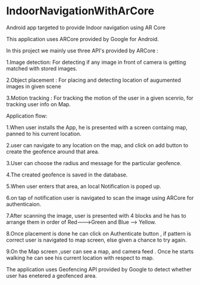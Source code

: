 # IndoorNavigationWithArCore
Android app targeted to provide Indoor navigation using AR Core

This application uses ARCore provided by Google for Android. 

In this project we mainly use three API's provided by ARCore :

1.Image detection: For detecting if any image in front of camera is getting matched with stored images.

2.Object placement : For placing and detecting location of augumented images in given scene

3.Motion tracking : For tracking the motion of the user in a given scenrio, for tracking user info on Map.


Application flow:

1.When user installs the App, he is presented with a screen containg map, panned to his current location.

2.user can navigate to any location on the map, and click on add button to create the geofence around that area.

3.User can choose the radius and message for the particular geofence.

4.The created geofence is saved in the database.

5.When user enters that area, an local Notification is poped up.

6.on tap of notification user is navigated to scan the image using ARCore for authenticaion.

7.After scanning the image, user is presented with 4 blocks and he has to arrange them in order of Red--->Green and Blue --> Yellow.

8.Once placement is done he can click on Authenticate button , if pattern is correct user is navigated to map screen, else given a chance to try again.

9.On the Map screen ,user can see a map, and camera feed . Once he starts walking he can see his current location with respect to map.


The application uses Geofencing API provided by Google to detect whether user has enetered a geofenced area.



